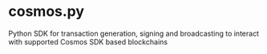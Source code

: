 # cosmos.py
Python SDK for transaction generation, signing and broadcasting to interact with supported Cosmos SDK based blockchains
